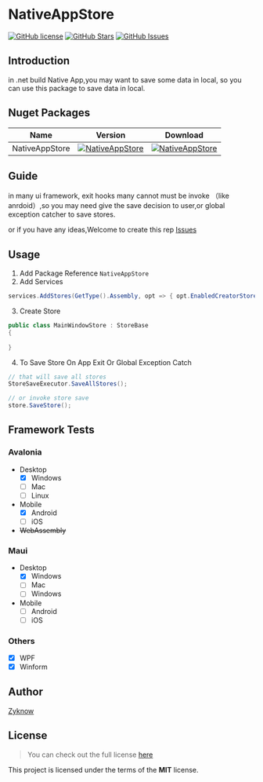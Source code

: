 # NativeAppStore

[![GitHub license](https://img.shields.io/badge/license-MIT-blue.svg)](https://mit-license.org/)
[![GitHub Stars](https://img.shields.io/github/stars/zyknow/NativeAppStore.svg)](https://github.com/zyknow/NativeAppStore/stargazers)
[![GitHub Issues](https://img.shields.io/github/issues/zyknow/NativeAppStore.svg)](https://github.com/zyknow/NativeAppStore/issues)

## Introduction

in .net build Native App,you may want to save some data in local, so you can use this package to save data in local.

## Nuget Packages

| Name                  | Version                                                                                                                                     | Download                                                                                                                                     |
|-----------------------|---------------------------------------------------------------------------------------------------------------------------------------------|----------------------------------------------------------------------------------------------------------------------------------------------|
| NativeAppStore | [![NativeAppStore](https://img.shields.io/nuget/v/NativeAppStore.svg)](https://www.nuget.org/packages/NativeAppStore/) | [![NativeAppStore](https://img.shields.io/nuget/dt/NativeAppStore.svg)](https://www.nuget.org/packages/NativeAppStore/) |

## Guide

in many ui framework, exit hooks many cannot must be invoke （like anrdoid）,so you may need give the save decision to
user,or global
exception catcher to save stores.

or if you have any ideas,Welcome to create this rep [Issues](https://github.com/zyknow/NativeAppStore/issues)

## Usage

1. Add Package Reference `NativeAppStore`
2. Add Services

```csharp
services.AddStores(GetType().Assembly, opt => { opt.EnabledCreatorStoreLoad = true; });
```

3. Create Store

```csharp
public class MainWindowStore : StoreBase
{
  
}
```

4. To Save Store On App Exit Or Global Exception Catch

```csharp
// that will save all stores
StoreSaveExecutor.SaveAllStores();

// or invoke store save
store.SaveStore();
```

## Framework Tests

### Avalonia

* Desktop
    * [x] Windows
    * [ ] Mac
    * [ ] Linux
* Mobile
    * [x] Android
    * [ ] iOS
* ~~WebAssembly~~

### Maui

* Desktop
    * [x] Windows
    * [ ] Mac
    * [ ] Windows
* Mobile
    * [ ] Android
    * [ ] iOS

### Others
* [x] WPF
* [x] Winform

## Author

[Zyknow](https://github.com/zyknow)

## License

> You can check out the full license [here](https://github.com/zyknow/NativeAppStore/blob/master/LICENSE)

This project is licensed under the terms of the **MIT** license.
